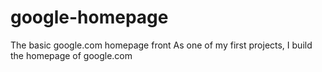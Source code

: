 # google-homepage
The basic google.com homepage front
As one of my first projects, I build the homepage of google.com
